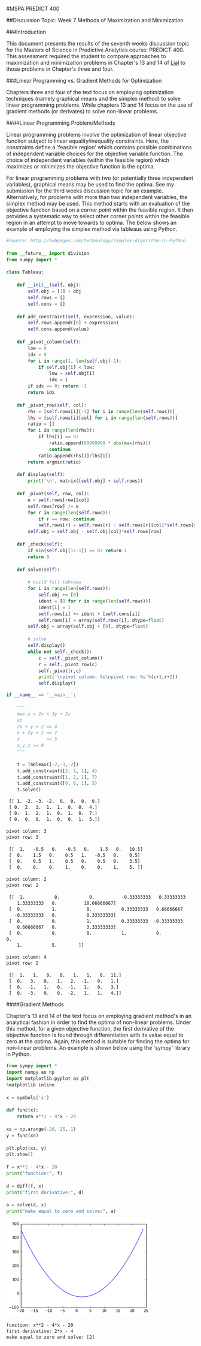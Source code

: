 
#MSPA PREDICT 400

##Discussion Topic: Week 7 Methods of Maximization and Minimization

###Introduction

This document presents the results of the seventh weeks discussion topic for the Masters of Science in Predictive Analytics course: PREDICT 400. This assessment required the student to compare approaches to maximization and minimization problems in Chapter's 13 and 14 of <a href = "http://www.amazon.com/Finite-Mathematics-Calculus-Applications-9th/dp/0321749081/ref=sr_1_2?s=books&ie=UTF8&qid=1455512383&sr=1-2&keywords=lial+finite+mathematics">Lial</a> to those problems in Chapter's three and four.

###Linear Programming vs. Gradient Methods for Optimization

Chapters three and four of the text focus on employing optimization techniques (namely graphical means and the simplex method) to solve linear programming problems. While chapters 13 and 14 focus on the use of gradient methods (or derivates) to solve non-linear problems.

####Linear Programming Problem/Methods

Linear programming problems involve the optimization of linear objective function subject to linear equality/inequality constraints. Here, the constraints define a 'feasible region' which contains possible combinations of independent variable choices for the objective variable function. The choice of independent variables (within the feasible region) which maximizes or minimizes the objective function is the optima.

For linear programming problems with two (or potentially three independent variables), graphical means may be used to find the optima. See my submission for the third weeks discussion topic for an example. Alternatively, for problems with more than two independent variables, the simplex method may be used. This method starts with an evaluation of the objective function based on a corner point within the feasible region. It then provides a systematic way to select other corner points within the feasible region in an attempt to move towards to optima. The below shows an example of employing the simplex method via tableaus using Python.


```python
#Source: http://hubpages.com/technology/Simplex-Algorithm-in-Python

from __future__ import division
from numpy import *
 
class Tableau:
 
    def __init__(self, obj):
        self.obj = [1] + obj
        self.rows = []
        self.cons = []
 
    def add_constraint(self, expression, value):
        self.rows.append([0] + expression)
        self.cons.append(value)
 
    def _pivot_column(self):
        low = 0
        idx = 0
        for i in range(1, len(self.obj)-1):
            if self.obj[i] < low:
                low = self.obj[i]
                idx = i
        if idx == 0: return -1
        return idx
 
    def _pivot_row(self, col):
        rhs = [self.rows[i][-1] for i in range(len(self.rows))]
        lhs = [self.rows[i][col] for i in range(len(self.rows))]
        ratio = []
        for i in range(len(rhs)):
            if lhs[i] == 0:
                ratio.append(99999999 * abs(max(rhs)))
                continue
            ratio.append(rhs[i]/lhs[i])
        return argmin(ratio)
 
    def display(self):
        print('\n', matrix([self.obj] + self.rows))
 
    def _pivot(self, row, col):
        e = self.rows[row][col]
        self.rows[row] /= e
        for r in range(len(self.rows)):
            if r == row: continue
            self.rows[r] = self.rows[r] - self.rows[r][col]*self.rows[row]
        self.obj = self.obj - self.obj[col]*self.rows[row]
 
    def _check(self):
        if min(self.obj[1:-1]) >= 0: return 1
        return 0
         
    def solve(self):
 
        # build full tableau
        for i in range(len(self.rows)):
            self.obj += [0]
            ident = [0 for r in range(len(self.rows))]
            ident[i] = 1
            self.rows[i] += ident + [self.cons[i]]
            self.rows[i] = array(self.rows[i], dtype=float)
        self.obj = array(self.obj + [0], dtype=float)
 
        # solve
        self.display()
        while not self._check():
            c = self._pivot_column()
            r = self._pivot_row(c)
            self._pivot(r,c)
            print('\npivot column: %s\npivot row: %s'%(c+1,r+2))
            self.display()
```


```python
if __name__ == '__main__':
 
    """
    max z = 2x + 3y + 2z
    st
    2x + y + z <= 4
    x + 2y + z <= 7
    z          <= 5
    x,y,z >= 0
    """
 
    t = Tableau([-2,-3,-2])
    t.add_constraint([2, 1, 1], 4)
    t.add_constraint([1, 2, 1], 7)
    t.add_constraint([0, 0, 1], 5)
    t.solve()
```

    
     [[ 1. -2. -3. -2.  0.  0.  0.  0.]
     [ 0.  2.  1.  1.  1.  0.  0.  4.]
     [ 0.  1.  2.  1.  0.  1.  0.  7.]
     [ 0.  0.  0.  1.  0.  0.  1.  5.]]
    
    pivot column: 3
    pivot row: 3
    
     [[  1.   -0.5   0.   -0.5   0.    1.5   0.   10.5]
     [  0.    1.5   0.    0.5   1.   -0.5   0.    0.5]
     [  0.    0.5   1.    0.5   0.    0.5   0.    3.5]
     [  0.    0.    0.    1.    0.    0.    1.    5. ]]
    
    pivot column: 2
    pivot row: 2
    
     [[  1.           0.           0.          -0.33333333   0.33333333
        1.33333333   0.          10.66666667]
     [  0.           1.           0.           0.33333333   0.66666667
       -0.33333333   0.           0.33333333]
     [  0.           0.           1.           0.33333333  -0.33333333
        0.66666667   0.           3.33333333]
     [  0.           0.           0.           1.           0.           0.
        1.           5.        ]]
    
    pivot column: 4
    pivot row: 2
    
     [[  1.   1.   0.   0.   1.   1.   0.  11.]
     [  0.   3.   0.   1.   2.  -1.   0.   1.]
     [  0.  -1.   1.   0.  -1.   1.   0.   3.]
     [  0.  -3.   0.   0.  -2.   1.   1.   4.]]
    

####Gradient Methods

Chapter's 13 and 14 of the text focus on employing gradient method's in an analytical fashion in order to find the optima of non-linear problems. Under this method, for a given objective function, the first derivative of the objective function is found through differentiation with its value equal to zero at the optima. Again, this method is suitable for finding the optima for non-linear problems. An example is shown below using the 'sympy' library in Python.


```python
from sympy import *
import numpy as np
import matplotlib.pyplot as plt
%matplotlib inline

x = symbols('x')

def func(x):
    return x**2 - 4*x - 20

xs = np.arange(-20, 25, 1)
y = func(xs)

plt.plot(xs, y)
plt.show()

f = x**2 - 4*x - 20
print("function:", f)

d = diff(f, x)
print("first derivative:", d)

a = solve(d, x)
print("make equal to zero and solve:", a)
```


![png](output_12_0.png)


    function: x**2 - 4*x - 20
    first derivative: 2*x - 4
    make equal to zero and solve: [2]
    
